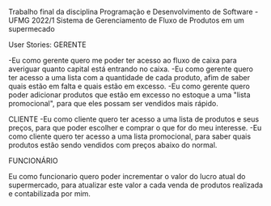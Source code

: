Trabalho final da disciplina Programação e Desenvolvimento de Software - UFMG 2022/1
Sistema de Gerenciamento de Fluxo de Produtos em um supermecado

User Stories:
GERENTE

-Eu como gerente quero me poder ter acesso ao fluxo de caixa para averiguar quanto capital está entrando no caixa.
-Eu como gerente quero ter acesso a uma lista com a quantidade de cada produto, afim de saber quais estão em falta e quais estão em excesso.
-Eu como gerente quero poder adicionar produtos que estão em excesso no estoque a uma "lista promocional", para que eles possam ser vendidos mais rápido.

CLIENTE
-Eu como cliente quero ter acesso a uma lista de produtos e seus preços, para que poder escolher e comprar o que for do meu interesse.
-Eu como cliente quero ter acesso a uma lista promocional, para saber quais produtos estão sendo vendidos com preços abaixo do normal.

FUNCIONÁRIO

Eu como funcionario quero poder incrementar o valor do lucro atual do supermercado, para atualizar este valor a cada venda de produtos realizada e contabilizada por mim. 

